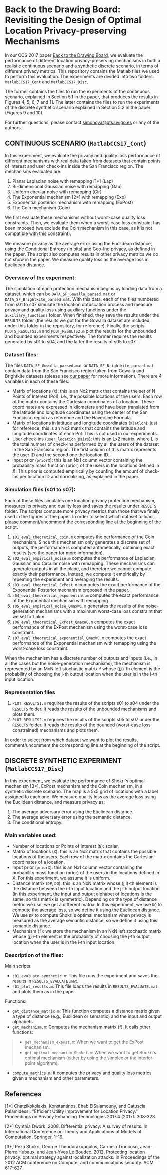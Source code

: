# Back to the Drawing Board: Revisiting the Design of Optimal Location Privacy-preserving Mechanisms

In our CCS 2017 paper [Back to the Drawing Board](https://arxiv.org/pdf/1705.08779.pdf), we evaluate the performance of different location privacy-preserving mechanisms in both a realistic continuous scenario and a synthetic discrete scenario, in terms of different privacy metrics. This repository contains the Matlab files we used to perform this evaluation. The experiments are divided into two folders: `MatlabCCS17_Cont` and `MatlabCCS17_Disc`.

The former contains the files to run the experiments of the continuous scenario, explained in Section 5.1 in the paper, that produces the results in Figures 4, 5, 6, 7 and 11. The latter contains the files to run the experiments of the discrete synthetic scenario explained in Section 5.2 in the paper (Figures 9 and 10).

For further questions, please contact simonoya@gts.uvigo.es or any of the authors.

## CONTINUOUS SCENARIO (`MatlabCCS17_Cont`)

In this experiment, we evaluate the privacy and quality loss performance of different mechanisms with real data taken from datasets that contain points of interest and user check-ins inside the San Francisco region. The mechanisms evaluated are:
1. Planar Laplacian noise with remapping [1*] (Lap)
2. Bi-dimensional Gaussian noise with remapping (Gau)
3. Uniform circular noise with remapping (Cir)
4. The Exponential mechanism [2*] with remapping (Exp)
5. Exponential posterior mechanism with remapping (ExPost)
6. The Coin mechanism (Coin)

We first evaluate these mechanisms without worst-case quality loss constraints. Then, we evaluate them when a worst-case loss constraint has been imposed (we exclude the Coin mechanism in this case, as it is not compatible with this constraint).

We measure privacy as the average error using the Euclidean distance, using the Conditional Entropy (in bits) and Geo-Ind privacy, as defined in the paper. The script also computes results in other privacy metrics we do not show in the paper. We measure quality loss as the average loss in Euclidean distance.

### Overview of the experiment:
The simulation of each protection mechanism begins by loading data from a dataset, which can be `DATA_SF_Gowalla_parsed.mat` or `DATA_SF_Brightkite_parsed.mat`. With this data, each of the files numbered from s01 to s07 simulate the location obfuscation process and measure privacy and quality loss using auxiliary functions under the `auxiliary_functions` folder. When finished, they save the results under the `RESULTS` folder (the results we got for the Gowalla dataset are included under this folder in the repository, for reference). Finally, the scripts `PLOTS_RESULTS1.m` and `PLOT_RESULTS2.m` plot the results for the unbounded and bounded experiments respectively. The former requires the results generated by s01 to s04, and the latter the results of s05 to s07.

### Dataset files:
The files `DATA_SF_Gowalla_parsed.mat` or `DATA_SF_Brightkite_parsed.mat` contain data from the San Francisco region taken from Gowalla and Brightkite datasets (please see [our paper](https://arxiv.org/pdf/1705.08779.pdf) for more information). There are 4 variables in each of these files:
- Matrix of locations (`X`): this is an Nx2 matrix that contains the set of N Points of Interest (PoI), i.e., the possible locations of the users. Each row of the matrix contains the Cartesian coordinates of a location. These coordinates are expressed in kilometers and have been translated from the latitude and longitude coordinates using the center of the San Francisco region as reference and the Haversine Formula.
- Matrix of locations in latitude and longitude coordinates (`Xlatlon`): just for reference, this is an Nx2 matrix that contains the latitude and longitude coordinates of each PoI. This is not used in our experiments.
- User check-ins (`user_location_pairs`): this is an Lx2 matrix, where L is the total number of check-ins performed by all the users of the dataset in the San Francisco region. The first column of this matrix represents the user ID and the second one the location ID.
- Input prior (`priorX`): this is an Nx1 column vector containing the probability mass function (prior) of the users in the locations defined in X. This prior is computed empirically by counting the amount of check-ins per location ID and normalizing, as explained in the paper.

### Simulation files (s01 to s07):
Each of these files simulates one location privacy protection mechanism, measures its privacy and quality loss and saves the results under `RESULTS` folder. The scripts compute more privacy metrics than those that we finally used in the figures of the paper. In order to select which dataset to load, please comment/uncomment the corresponding line at the beginning of the script.
1. `s01_eval_theoretical_coin.m` computes the performance of the Coin mechanism. Since this mechanism only generates a discrete set of outputs, the performance is computed arithmetically, obtaining exact results (see the paper for more information).
2. `s02_eval_empirical_noise.m` computes the performance of Laplacian, Gaussian and Circular noise with remapping. These mechanisms can generate outputs in all the plane, and therefore we cannot compute exactly their performance. Instead, we compute it empirically by repeating the experiment and averaging the results.
3. `s03_eval_theoretical_ExPost.m` computes the exact performance of the Exponential Posterior mechanism proposed in the paper.
4. `s04_eval_theoretical_exponential.m` computes the exact performance of the Exponential mechanism with remapping.
5. `s05_eval_empirical_noise_QmaxWC.m` generates the results of the noise-generation mechanisms with a maximum worst-case loss constraint that we set to 1.5km.
6. `s06_eval_theoretical_ExPost_QmaxWC.m` computes the exact performance of the ExPost mechanism using the worst-case loss constraint.
7. `s07_eval_theoretical_exponential_QmaxWC.m` computes the exact performance of the Exponential mechanism with remapping using the worst-case loss constraint.

When the mechanism has a discrete number of outputs and inputs (i.e., in all the cases but the noise-generation mechanisms), the mechanism is represented by an MxN left stochastic matrix `f` whose (j,i)-th element is the probability of choosing the j-th output location when the user is in the i-th input location.

### Representation files
1. `PLOT_RESULTS1.m` requires the results of the scripts s01 to s04 under the `RESULTS` folder. It reads the results of the unbounded mechanisms and plots them.
2. `PLOT_RESULTS2.m` requires the results of the scripts s05 to s07 under the `RESULTS` folder. It reads the results of the bounded (worst-case loss constrained) mechanisms and plots them.

In order to select from which dataset we want to plot the results, comment/uncomment the corresponding line at the beginning of the script.


## DISCRETE SYNTHETIC EXPERIMENT (`MatlabCCS17_Disc`)

In this experiment, we evaluate the performance of Shokri's optimal mechanism [3*], ExPost mechanism and the Coin mechanism, in a synthetic discrete scenario. The map is a 5x5 grid of locations with a label assigned to each one. We measure quality loss as the average loss using the Euclidean distance, and measure privacy as:
1. The average adversary error using the Euclidean distance.
2. The average adversary error using the semantic distance.
3. The conditional entropy.

### Main variables used:
- Number of locations or Points of Interest (`N`): scalar.
- Matrix of locations (`X`): this is an Nx2 matrix that contains the possible locations of the users. Each row of the matrix contains the Cartesian coordinates of a location.
- Input prior (`priorX`): this is an Nx1 column vector containing the probability mass function (prior) of the users in the locations defined in X. For this experiment, we assume it is uniform.
- Distance matrix (`DP`, `DQ`): this is an NxN matrix whose (j,i)-th element is the distance between the i-th input location and the j-th output location (in this experiment, the input and output alphabet of locations is the same, so this matrix is symmetric). Depending on the type of distance metric we use, we get a different matrix. In this experiment, we use `DQ` to compute the average loss, so we define it using the Euclidean distance. We use `DP` to compute Shokri's optimal mechanism when privacy is measured as the average semantic distance, so we define it using this semantic distance.
- Mechanism (`f`): we store the mechanism in an NxN left stochastic matrix whose (j,i)-th element is the probability of choosing the j-th output location when the user is in the i-th input location.

### Description of the files:
Main scripts:
- `s01_evaluate_synthetic.m`: This file runs the experiment and saves the results in `RESULTS_EVALUATE.mat`.
- `s01_plot_results.m`: This file loads the results in `RESULTS_EVALUATE.mat` and plots them as in the paper.

Functions:
- `get_distance_matrix.m`: This function computes a distance matrix given a type of distance (e.g., Euclidean or semantic) and the input and output alphabets.
- `get_mechanism.m`: Computes the mechanism matrix (f). It calls other functions:
> - `get_mechanism_expost.m`: When we want to get the ExPost mechanism.
> - `get_optimal_mechanism_Shokri.m`: When we want to get Shokri's optimal mechanism (either by using the simplex or the interior-point algorithm).
- `compute_metrics.m`: it computes the privacy and quality loss metrics given a mechanism and other parameters.


## References
[1*] Chatzikokolakis, Konstantinos, Ehab ElSalamouny, and Catuscia Palamidessi. "Efficient Utility Improvement for Location Privacy." Proceedings on Privacy Enhancing Technologies 2017.4 (2017): 308-328.

[2*] Cynthia Dwork. 2008. Differential privacy: A survey of results. In International Conference on Theory and Applications of Models of Computation. Springer, 1–19.

[3*] Reza Shokri, George Theodorakopoulos, Carmela Troncoso, Jean-Pierre Hubaux, and Jean-Yves Le Boudec. 2012. Protecting location privacy: optimal strategy against localization attacks. In Proceedings of the 2012 ACM conference on Computer and communications security. ACM, 617–627.
